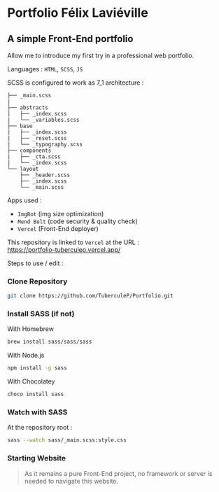 # Portfolio Félix Laviéville 
## A simple Front-End portfolio

Allow me to introduce my first try in a professional web portfolio.

Languages : `HTML`, `SCSS`, `JS`

SCSS is configured to work as 7_1 architecture :
```
├── _main.scss
|
├── abstracts
|   ├── _index.scss
|   └── _variables.scss
├── base
|   ├── _index.scss
|   ├── _reset.scss
|   └── _typography.scss
├── components
|   ├── _cta.scss
|   └── _index.scss
└── layout
    ├── _header.scss
    ├── _index.scss
    └── _main.scss
```

Apps used :
- `ImgBot` (img size optimization)
- `Mend Bolt` (code security & quality check)
- `Vercel` (Front-End deployer)

This repository is linked to `Vercel` at the URL :<br> https://portfolio-tuberculep.vercel.app/


Steps to use / edit :

### Clone Repository
```sh
git clone https://github.com/TuberculeP/Portfolio.git
```
### Install SASS (if not)

With Homebrew
```sh
brew install sass/sass/sass
```
With Node.js
```sh
npm install -g sass
```
With Chocolatey
```sh
choco install sass
```

### Watch with SASS

At the repository root :
```sh
sass --watch sass/_main.scss:style.css
```
### Starting Website

> As it remains a pure Front-End project, no framework or server is needed to navigate this website.